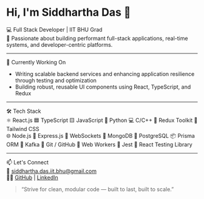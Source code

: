 # Hi, I'm Siddhartha Das 👋  
💻 Full Stack Developer | IIT BHU Grad  
🚀 Passionate about building performant full-stack applications, real-time systems, and developer-centric platforms.

---

🧠 Currently Working On     
- Writing scalable backend services and enhancing application resilience through testing and optimization
- Building robust, reusable UI components using React, TypeScript, and Redux
  
---

🛠️ Tech Stack  
⚛️ React.js  🟦 TypeScript  🟨 JavaScript  🐍 Python  💻 C/C++  🧰 Redux Toolkit  🎨 Tailwind CSS  
🌐 Node.js  🚂 Express.js  🔌 WebSockets  🍃 MongoDB  🐘 PostgreSQL  📦 Prisma ORM   🧬 Kafka 
🧠 Git / GitHub  🧵 Web Workers 
🧪 Jest  🧪 React Testing Library  


---

📫 Let's Connect  
📧 siddhartha.das.iit.bhu@gmail.com  
🧑‍💻 [GitHub](https://github.com/PERFECT047) | [LinkedIn](https://www.linkedin.com/in/siddhartha-das-965a461a4/)

> “Strive for clean, modular code — built to last, built to scale.”
